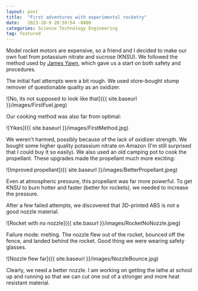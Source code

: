 ```yaml
---
layout: post
title:  "First adventures with experimental rocketry"
date:   2023-10-9 20:59:54 -0800
categories: Science Technology Engineering
tag: featured
---
```


Model rocket motors are expensive, so a friend and I decided to make our
own fuel from potassium nitrate and sucrose (KNSU). We followed the
method used by [James Yawn](https://www.jamesyawn.net), which gave us a
start on both safety and procedures.

The initial fuel attempts were a bit rough. We used store-bought stump
remover of questionable quality as an oxidizer.

![No, its not supposed to look like that]({{ site.baseurl
}}/images/FirstFuel.jpeg)

Our cooking method was also far from optimal:

![Yikes]({{ site.baseurl }}/images/FirstMethod.jpg)

We weren't harmed, possibly because of the lack of oxidizer strength. We
bought some higher quality potassium nitrate on Amazon (I'm still
surprised that I could buy it so easily). We also used an old camping
pot to cook the propellant. These upgrades made the propellant much more
exciting:

![Improved propellant]({{ site.baseurl }}/images/BetterPropellant.jpeg)

Even at atmospheric pressure, this propellant was far more powerful. To
get KNSU to burn hotter and faster (better for rockets), we needed to
increase the pressure.

After a few failed attempts, we discovered that 3D-printed ABS is not a
good nozzle material.

![Rocket with no nozzle]({{ site.basurl }}/images/RocketNoNozzle.jpeg)

Failure mode: melting. The nozzle flew out of the rocket, bounced off
the fence, and landed behind the rocket. Good thing we were wearing
safety glasses.

![Nozzle flew far]({{ site.baseurl }}/images/NozzleBounce.jpg)

Clearly, we need a better nozzle. I am working on getting the lathe at
school up and running so that we can cut one out of a stronger and more
heat resistant material.
